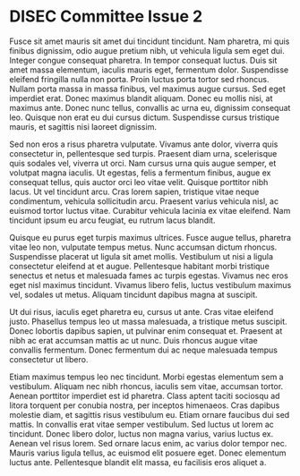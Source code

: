 # DISEC Committee Issue 2
Fusce sit amet mauris sit amet dui tincidunt tincidunt. Nam pharetra, mi quis finibus dignissim, odio augue pretium nibh, ut vehicula ligula sem eget dui. Integer congue consequat pharetra. In tempor consequat luctus. Duis sit amet massa elementum, iaculis mauris eget, fermentum dolor. Suspendisse eleifend fringilla nulla non porta. Proin luctus porta tortor sed rhoncus. Nullam porta massa in massa finibus, vel maximus augue cursus. Sed eget imperdiet erat. Donec maximus blandit aliquam. Donec eu mollis nisi, at maximus ante. Donec nunc tellus, convallis ac urna eu, dignissim consequat leo. Quisque non erat eu dui cursus dictum. Suspendisse cursus tristique mauris, et sagittis nisi laoreet dignissim.

Sed non eros a risus pharetra vulputate. Vivamus ante dolor, viverra quis consectetur in, pellentesque sed turpis. Praesent diam urna, scelerisque quis sodales vel, viverra ut orci. Nam cursus urna quis augue semper, et volutpat magna iaculis. Ut egestas, felis a fermentum finibus, augue ex consequat tellus, quis auctor orci leo vitae velit. Quisque porttitor nibh lacus. Ut vel tincidunt arcu. Cras lorem sapien, tristique vitae neque condimentum, vehicula sollicitudin arcu. Praesent varius vehicula nisl, ac euismod tortor luctus vitae. Curabitur vehicula lacinia ex vitae eleifend. Nam tincidunt ipsum eu arcu feugiat, eu rutrum lacus blandit.

Quisque eu purus eget turpis maximus ultrices. Fusce augue tellus, pharetra vitae leo non, vulputate tempus metus. Nunc accumsan dictum rhoncus. Suspendisse placerat ut ligula sit amet mollis. Vestibulum ut nisi a ligula consectetur eleifend at et augue. Pellentesque habitant morbi tristique senectus et netus et malesuada fames ac turpis egestas. Vivamus nec eros eget nisl maximus tincidunt. Vivamus libero felis, luctus vestibulum maximus vel, sodales ut metus. Aliquam tincidunt dapibus magna at suscipit.

Ut dui risus, iaculis eget pharetra eu, cursus ut ante. Cras vitae eleifend justo. Phasellus tempus leo ut massa malesuada, a tristique metus suscipit. Donec lobortis dapibus sapien, ut pulvinar enim consequat et. Praesent at nibh ac erat accumsan mattis ac ut nunc. Duis rhoncus augue vitae convallis fermentum. Donec fermentum dui ac neque malesuada tempus consectetur ut libero.

Etiam maximus tempus leo nec tincidunt. Morbi egestas elementum sem a vestibulum. Aliquam nec nibh rhoncus, iaculis sem vitae, accumsan tortor. Aenean porttitor imperdiet est id pharetra. Class aptent taciti sociosqu ad litora torquent per conubia nostra, per inceptos himenaeos. Cras dapibus molestie diam, et sagittis risus vestibulum eu. Etiam ornare faucibus dui sed mattis. In convallis erat vitae semper vestibulum. Sed luctus ut lorem ac tincidunt. Donec libero dolor, luctus non magna varius, varius luctus ex. Aenean vel risus lorem. Sed ornare lacus enim, ac varius dolor tempor nec. Mauris varius ligula tellus, ac euismod elit posuere eget. Donec elementum luctus ante. Pellentesque blandit elit massa, eu facilisis eros aliquet a.
